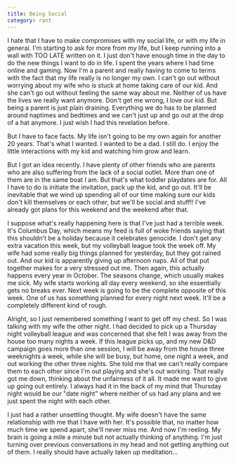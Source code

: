```yaml
---
title: Being Social
category: rant
---
```

I hate that I have to make compromises with my social life, or with my life in general. I'm starting to ask for more from my life, but I keep running into a wall with TOO LATE written on it. I just don't have enough time in the day to do the new things I want to do in life. I spent the years where I had time online and gaming. Now I'm a parent and really having to come to terms with the fact that my life really is no longer my own. I can't go out without worrying about my wife who is stuck at home taking care of our kid. And she can't go out without feeling the same way about me. Neither of us have the lives we really want anymore. Don't get me wrong, I love our kid. But being a parent is just plain draining. Everything we do has to be planned around naptimes and bedtimes and we can't just up and go out at the drop of a hat anymore. I just wish I had this revelation before.

But I have to face facts. My life isn't going to be my own again for another 20 years. That's what I wanted. I wanted to be a dad. I still do. I enjoy the little interactions with my kid and watching him grow and learn.

But I got an idea recently. I have plenty of other friends who are parents who are also suffering from the lack of a social outlet. More than one of them are in the same boat I am. But that's what toddler playdates are for. All I have to do is initiate the invitation, pack up the kid, and go out. It'll be inevitable that we wind up spending all of our time making sure our kids don't kill themselves or each other, but we'll be social and stuff!! I've already got plans for this weekend and the weekend after that.

I suppose what's really happening here is that I've just had a terrible week. It's Columbus Day, which means my feed is full of woke friends saying that this shouldn't be a holiday because it celebrates genocide. I don't get any extra vacation this week, but my volleyball league took the week off. My wife had some really big things planned for yesterday, but they got rained out. And our kid is apparently giving up afternoon naps. All of that put together makes for a very stressed out me. Then again, this actually happens every year in October. The seasons change, which usually makes me sick. My wife starts working all day every weekend, so she essentially gets no breaks ever. Next week is going to be the complete opposite of this week. One of us has something planned for every night next week. It'll be a completely different kind of rough.

Alright, so I just remembered something I want to get off my chest. So I was talking with my wife the other night. I had decided to pick up a Thursday night volleyball league and was concerned that she felt I was away from the house too many nights a week. If this league picks up, and my new D&D campaign goes more than one session, I will be away from the house three weeknights a week, while she will be busy, but home, one night a week, and out working the other three nights. She told me that we can't really compare them to each other since I'm out playing and she's out working. That really got me down, thinking about the unfairness of it all. It made me want to give up going out entirely. I always had it in the back of my mind that Thursday night would be our "date night" where neither of us had any plans and we just spent the night with each other.

I just had a rather unsettling thought. My wife doesn't have the same relationship with me that I have with her. It's possible that, no matter how much time we spend apart, she'll never miss me. And now I'm reeling. My brain is going a mile a minute but not actually thinking of anything. I'm just turning over previous conversations in my head and not getting anything out of them. I really should have actually taken up meditation...
